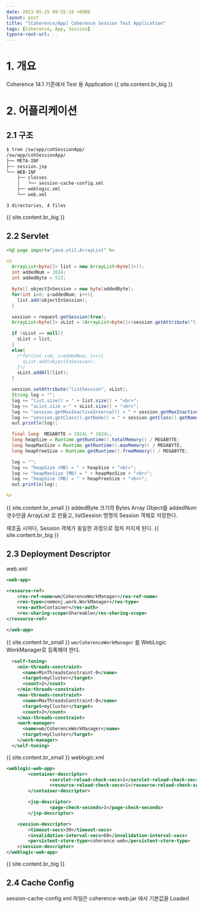 ```yaml
---
date: 2023-05-25 09:55:14 +0900
layout: post
title: "[Coherence/App] Coherence Session Test Application"
tags: [Coherence, App, Session]
typora-root-url: ..
---
```


# 1. 개요

Coherence 14.1 기준에서 Test 용 Application
{{ site.content.br_big }}
# 2. 어플리케이션

## 2.1 구조

```sh
$ tree /sw/app/cohSessionApp/
/sw/app/cohSessionApp/
├── META-INF
├── session.jsp
└── WEB-INF
    ├── classes
    │   └── session-cache-config.xml
    ├── weblogic.xml
    └── web.xml

3 directories, 4 files
```
{{ site.content.br_big }}
## 2.2 Servlet

```jsp
<%@ page import="java.util.ArrayList" %>

<%
  ArrayList<byte[]> list = new ArrayList<byte[]>();
  int addedNum = 1024;
  int addedByte = 512;

  byte[] objectInSession = new byte[addedByte];
  for(int i=0; i<addedNum; i++){
    list.add(objectInSession);
  }

  session = request.getSession(true);
  ArrayList<byte[]> sList = (ArrayList<byte[]>)session.getAttribute("listSession");

  if (sList == null){
    sList = list;
  }
  else{
    /*for(int i=0; i<addedNum; i++){
      sList.add(objectInSession);
    }*/
    sList.addAll(list);
  }

  session.setAttribute("listSession", sList);
  String log = "";
  log += "list.size() = " + list.size() + "<br>";
  log += "sList.size = " + sList.size() + "<br>";
  log += "session.getMaxInactiveInterval() = " + session.getMaxInactiveInterval() + "<br>";
  log += "session.getClass().getName() = " + session.getClass().getName() + "<br>";
  out.println(log);

  final long  MEGABYTE = 1024L * 1024L;
  long heapSize = Runtime.getRuntime().totalMemory() / MEGABYTE;
  long heapMaxSize = Runtime.getRuntime().maxMemory() / MEGABYTE;
  long heapFreeSize = Runtime.getRuntime().freeMemory() / MEGABYTE;

  log = "";
  log += "heapSize (MB) = " + heapSize + "<br>";
  log += "heapMaxSize (MB) = " + heapMaxSize + "<br>";
  log += "heapSize (MB) = " + heapFreeSize + "<br>";
  out.println(log);

%>
```
{{ site.content.br_small }}
addedByte 크기의 Bytes Array Object를 addedNum 갯수만큼 ArrayList 로 만들고, listSession 명명의 Session 객체로 저장한다.

재호출 시마다, Session 객체가 동일한 과정으로 점차 커지게 된다.
{{ site.content.br_big }}
## 2.3 Deployment Descriptor

web.xml

```xml
<web-app>

<resource-ref>
    <res-ref-name>wm/CoherenceWorkManager</res-ref-name>
    <res-type>commonj.work.WorkManager</res-type>
    <res-auth>Container</res-auth>
    <res-sharing-scope>Shareable</res-sharing-scope>
</resource-ref>

</web-app>
```
{{ site.content.br_small }}
`wm/CoherenceWorkManager` 를 WebLogic WorkManager로 등록해야 한다.

```xml
  <self-tuning>
    <min-threads-constraint>
      <name>MinThreadsConstraint-0</name>
      <target>myCluster</target>
      <count>2</count>
    </min-threads-constraint>
    <max-threads-constraint>
      <name>MaxThreadsConstraint-0</name>
      <target>myCluster</target>
      <count>2</count>
    </max-threads-constraint>
    <work-manager>
      <name>wm/CoherenceWorkManager</name>
      <target>myCluster</target>
    </work-manager>
  </self-tuning>
```
{{ site.content.br_small }}
weblogic.xml

```xml
<weblogic-web-app>
        <container-descriptor>
                <servlet-reload-check-secs>1</servlet-reload-check-secs>
                <resource-reload-check-secs>1</resource-reload-check-secs>
        </container-descriptor>

        <jsp-descriptor>
                <page-check-seconds>1</page-check-seconds>
        </jsp-descriptor>

    <session-descriptor>
        <timeout-secs>30</timeout-secs>
        <invalidation-interval-secs>60</invalidation-interval-secs>
        <persistent-store-type>coherence-web</persistent-store-type>
    </session-descriptor>
</weblogic-web-app>
```
{{ site.content.br_big }}
## 2.4 Cache Config

session-cache-config.xml 파일은 coherence-web.jar 에서 기본값을 Loaded
